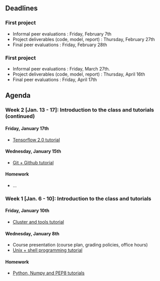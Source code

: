 ## Deadlines

### First project
- Informal peer evaluations : Friday, February 7th
- Project deliverables (code, model, report) : Thursday, February 27th
- Final peer evaluations : Friday, February 28th

### First project
- Informal peer evaluations : Friday, March 27th.
- Project deliverables (code, model, report) : Thursday, April 16th
- Final peer evaluations : Friday, April 17th

## Agenda

### Week 2 [Jan. 13 - 17]: Introduction to the class and tutorials (continued) <a name="second_week"></a>
#### Friday, January 17th
- [Tensorflow 2.0 tutorial](add_link_to_slides_here)

#### Wednesday, January 15th
- [Git + Github tutorial](https://github.com/mila-udem/ift6759/blob/master/tutorials/git-tutorial.pdf)

#### Homework
- ...


### Week 1 [Jan. 6 - 10]: Introduction to the class and tutorials <a name="first_week"></a>
#### Friday, January 10th
- [Cluster and tools tutorial](https://github.com/mila-udem/ift6759/blob/master/tutorials/cluster.pdf)

#### Wednesday, January 8th
- Course presentation (course plan, grading policies, office hours)
- [Unix + shell programming tutorial](add_link_to_slides_here)

#### Homework
- [Python, Numpy and PEP8 tutorials](https://github.com/mila-udem/ift6759/blob/master/tutorials/python-numpy-pytorch.md)

